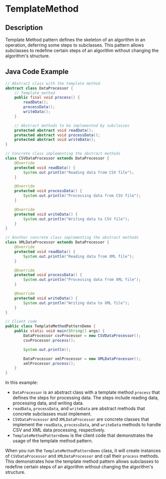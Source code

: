 # TemplateMethod

## Description

Template Method pattern defines the skeleton of an algorithm in an operation, deferring some steps to subclasses. This pattern allows subclasses to redefine certain steps of an algorithm without changing the algorithm's structure.

## Java Code Example

```java
// Abstract class with the template method
abstract class DataProcessor {
    // Template method
    public final void process() {
        readData();
        processData();
        writeData();
    }

    // Abstract methods to be implemented by subclasses
    protected abstract void readData();
    protected abstract void processData();
    protected abstract void writeData();
}

// Concrete class implementing the abstract methods
class CSVDataProcessor extends DataProcessor {
    @Override
    protected void readData() {
        System.out.println("Reading data from CSV file");
    }

    @Override
    protected void processData() {
        System.out.println("Processing data from CSV file");
    }

    @Override
    protected void writeData() {
        System.out.println("Writing data to CSV file");
    }
}

// Another concrete class implementing the abstract methods
class XMLDataProcessor extends DataProcessor {
    @Override
    protected void readData() {
        System.out.println("Reading data from XML file");
    }

    @Override
    protected void processData() {
        System.out.println("Processing data from XML file");
    }

    @Override
    protected void writeData() {
        System.out.println("Writing data to XML file");
    }
}

// Client code
public class TemplateMethodPatternDemo {
    public static void main(String[] args) {
        DataProcessor csvProcessor = new CSVDataProcessor();
        csvProcessor.process();

        System.out.println();

        DataProcessor xmlProcessor = new XMLDataProcessor();
        xmlProcessor.process();
    }
}
```

In this example:

* `DataProcessor` is an abstract class with a template method `process` that defines the steps for processing data. The steps include reading data, processing data, and writing data.
* `readData`, `processData`, and `writeData` are abstract methods that concrete subclasses must implement.
* `CSVDataProcessor` and `XMLDataProcessor` are concrete classes that implement the `readData`, `processData`, and `writeData` methods to handle CSV and XML data processing, respectively.
* `TemplateMethodPatternDemo` is the client code that demonstrates the usage of the template method pattern.

When you run the `TemplateMethodPatternDemo` class, it will create instances of `CSVDataProcessor` and `XMLDataProcessor` and call their `process` methods. This demonstrates how the template method pattern allows subclasses to redefine certain steps of an algorithm without changing the algorithm's structure.
